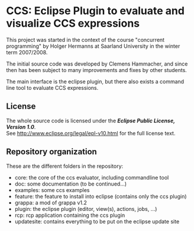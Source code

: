 CCS: Eclipse Plugin to evaluate and visualize CCS expressions
=============================================================

This project was started in the context of the course "concurrent programming"
by Holger Hermanns at Saarland University in the winter term 2007/2008.

The initial source code was developed by Clemens Hammacher, and since then has
been subject to many improvements and fixes by other students.

The main interface is the eclipse plugin, but there also exists a command line tool
to evaluate CCS expressions.

License
-------

The whole source code is licensed under the ***Eclipse Public License, Version 1.0***.  
See http://www.eclipse.org/legal/epl-v10.html for the full license text.

Repository organization
-----------------------

These are the different folders in the repository:

* core:       the core of the ccs evaluator, including commandline tool
* doc:        some documentation (to be continued...)
* examples:   some ccs examples
* feature:    the feature to install into eclipse (contains only the ccs plugin)
* grappa:     a mod of grappa v1.2
* plugin:     the eclipse plugin (editor, view(s), actions, jobs, ...)
* rcp:        rcp application containing the ccs plugin
* updatesite: contains everything to be put on the eclipse update site

